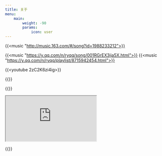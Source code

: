 ```yaml
---
title: 关于
menu:
    main: 
        weight: -90
        params:
            icon: user
---
```

<!-- 网易云 -->
{{<music "http://music.163.com/#/song?id=1988233212">}}
<!-- qq音乐 -->
{{<music "https://y.qq.com/n/ryqq/song/001RGrEX3ija5X.html">}}
{{<music "https://y.qq.com/n/ryqq/playlist/8715942454.html">}}

{{<youtube 2zC2K6zi4ig>}}

{{<youtube _orjdLh10i4>}}

{{<youtube NnuMnmWUTOM>}}

<div class="video-wrapper">
    <iframe id="odysee-iframe" src="https://odysee.com/$/embed/@jiaer01:0/他明知妻子在幾天前已被人掉包，卻睜一隻眼閉一隻眼和她繼續恩愛！2023年日本愛情:2?r=EL1YUbVZPLMpVMVUCSxbWkbduVK2CBin" allowfullscreen></iframe>
</div>

{{<embed-pdf url="/pdf/汇编语言（第4版）.pdf" renderPageNum="8">}}